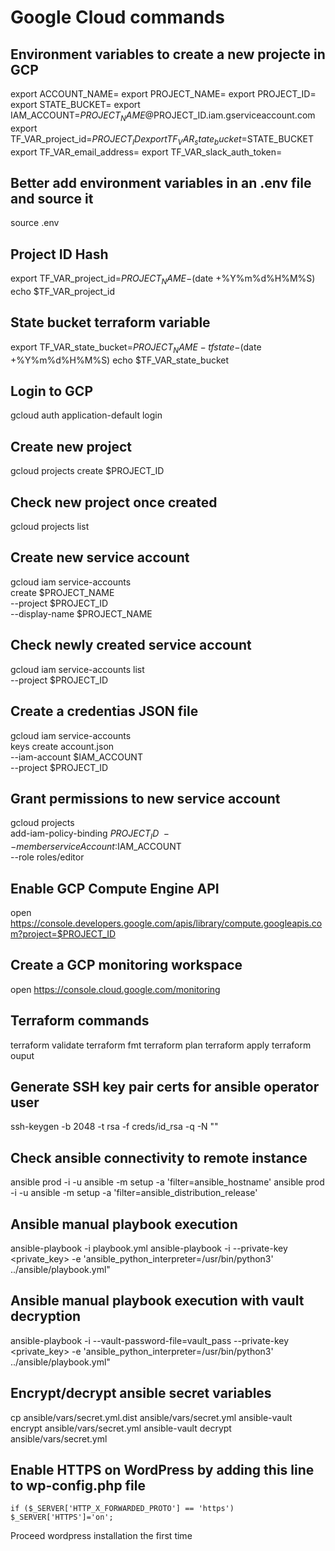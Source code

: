 # Google Cloud commands

## Environment variables to create a new projecte in GCP
export ACCOUNT_NAME=<username>
export PROJECT_NAME=<name>
export PROJECT_ID=<id>
export STATE_BUCKET=<name>
export IAM_ACCOUNT=$PROJECT_NAME@$PROJECT_ID.iam.gserviceaccount.com
export TF_VAR_project_id=$PROJECT_ID
export TF_VAR_state_bucket=$STATE_BUCKET
export TF_VAR_email_address=<email>
export TF_VAR_slack_auth_token=<hash>

## Better add environment variables in an .env file and source it
source .env

## Project ID Hash
export TF_VAR_project_id=$PROJECT_NAME-$(date +%Y%m%d%H%M%S)
echo $TF_VAR_project_id

## State bucket terraform variable
export TF_VAR_state_bucket=$PROJECT_NAME-tfstate-$(date +%Y%m%d%H%M%S)
echo $TF_VAR_state_bucket


## Login to GCP
gcloud auth application-default login

## Create new project
gcloud projects create $PROJECT_ID

## Check new project once created
gcloud projects list

## Create new service account
gcloud iam service-accounts \
    create $PROJECT_NAME \
    --project $PROJECT_ID \
    --display-name $PROJECT_NAME

## Check newly created service account
gcloud iam service-accounts list \
    --project $PROJECT_ID

## Create a credentias JSON file
gcloud iam service-accounts \
    keys create account.json \
    --iam-account $IAM_ACCOUNT \
    --project $PROJECT_ID

## Grant permissions to new service account
gcloud projects \
    add-iam-policy-binding $PROJECT_ID \
    --member serviceAccount:$IAM_ACCOUNT \
    --role roles/editor
    
## Enable GCP Compute Engine API
open https://console.developers.google.com/apis/library/compute.googleapis.com?project=$PROJECT_ID

## Create a GCP monitoring workspace
open https://console.cloud.google.com/monitoring

## Terraform commands
terraform validate
terraform fmt
terraform plan
terraform apply
terraform ouput

## Generate SSH key pair certs for ansible operator user
ssh-keygen -b 2048 -t rsa -f creds/id_rsa -q -N ""

## Check ansible connectivity to remote instance
ansible prod -i <host> -u ansible -m setup -a 'filter=ansible_hostname'
ansible prod -i <host> -u ansible -m setup -a 'filter=ansible_distribution_release'

## Ansible manual playbook execution
ansible-playbook -i <host> playbook.yml
ansible-playbook -i <host> --private-key <private_key>  -e 'ansible_python_interpreter=/usr/bin/python3' ../ansible/playbook.yml"

## Ansible manual playbook execution with vault decryption
ansible-playbook -i <host> --vault-password-file=vault_pass --private-key <private_key>  -e 'ansible_python_interpreter=/usr/bin/python3' ../ansible/playbook.yml"

## Encrypt/decrypt ansible secret variables
cp ansible/vars/secret.yml.dist ansible/vars/secret.yml
ansible-vault encrypt ansible/vars/secret.yml
ansible-vault decrypt ansible/vars/secret.yml

## Enable HTTPS on WordPress by adding this line to wp-config.php file
```if ($_SERVER['HTTP_X_FORWARDED_PROTO'] == 'https') $_SERVER['HTTPS']='on';```

Proceed wordpress installation the first time
